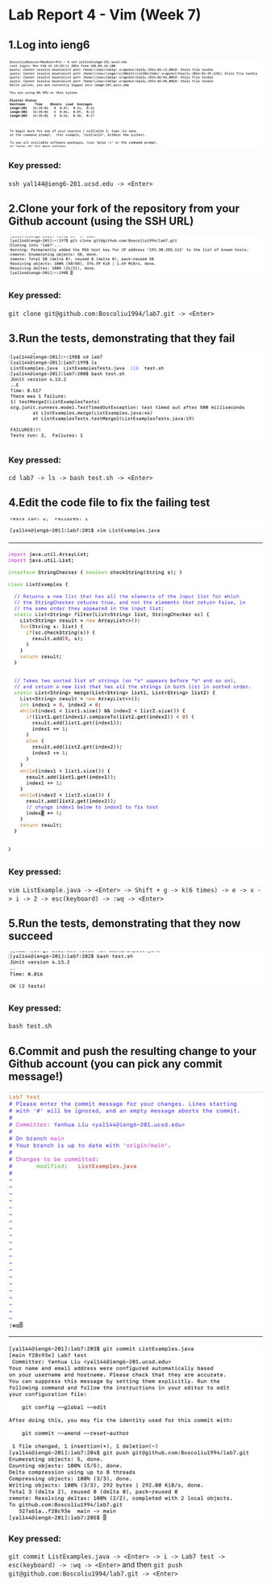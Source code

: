 # Lab Report 4 - Vim (Week 7)

## 1.Log into ieng6
![image](./Step4.png)
### Key pressed: 
`ssh yal144@ieng6-201.ucsd.edu -> <Enter>`

## 2.Clone your fork of the repository from your Github account (using the SSH URL)
![image](./Step5.png)
### Key pressed: 
`git clone git@github.com:Boscoliu1994/lab7.git -> <Enter>`

## 3.Run the tests, demonstrating that they fail
![image](./Step6.png)
### Key pressed:
`cd lab7 -> ls -> bash test.sh -> <Enter>`

## 4.Edit the code file to fix the failing test
![image](./Step7-1.png)
****
![image](./Step7-2.png)
### Key pressed:
`vim ListExample.java -> <Enter> -> Shift + g -> k(6 times) -> e -> x -> i -> 2 -> esc(keyboard) -> :wq -> <Enter>`

## 5.Run the tests, demonstrating that they now succeed
![image](./Step8.png)
### Key pressed:
`bash test.sh`

## 6.Commit and push the resulting change to your Github account (you can pick any commit message!)
![image](./Step9-1.png)
****
![image](./Step9-2.png)
### Key pressed:
`git commit ListExamples.java -> <Enter> -> i -> Lab7 test -> esc(keyboard) -> :wq -> <Enter>`
and then `git push git@github.com:Boscoliu1994/lab7.git -> <Enter>`

